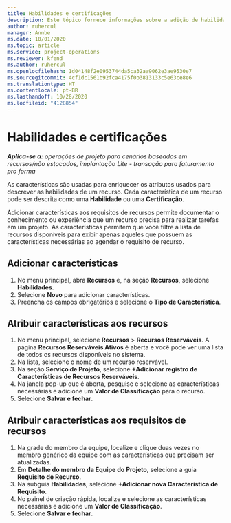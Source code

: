 ```yaml
---
title: Habilidades e certificações
description: Este tópico fornece informações sobre a adição de habilidades e características de certificação aos recursos.
author: ruhercul
manager: Annbe
ms.date: 10/01/2020
ms.topic: article
ms.service: project-operations
ms.reviewer: kfend
ms.author: ruhercul
ms.openlocfilehash: 1d04148f2e0953744da5ca32aa9062e3ae9530e7
ms.sourcegitcommit: 4cf1dc1561b92fca4175f0b3813133c5e63ce8e6
ms.translationtype: HT
ms.contentlocale: pt-BR
ms.lasthandoff: 10/28/2020
ms.locfileid: "4128854"
---
```

# <a name="skills-and-certifications"></a>Habilidades e certificações
_**Aplica-se a:** operações de projeto para cenários baseados em recursos/não estocados, implantação Lite - transação para faturamento pro forma_

As características são usadas para enriquecer os atributos usados para descrever as habilidades de um recurso. Cada característica de um recurso pode ser descrita como uma **Habilidade** ou uma **Certificação**.

Adicionar características aos requisitos de recursos permite documentar o conhecimento ou experiência que um recurso precisa para realizar tarefas em um projeto. As características permitem que você filtre a lista de recursos disponíveis para exibir apenas aqueles que possuem as características necessárias ao agendar o requisito de recurso.

## <a name="add-characteristics"></a>Adicionar características

1. No menu principal, abra **Recursos** e, na seção **Recursos**, selecione **Habilidades**.
2. Selecione **Novo** para adicionar características.
3. Preencha os campos obrigatórios e selecione o **Tipo de Característica**.

## <a name="assign-characteristics-to-resources"></a>Atribuir características aos recursos

1. No menu principal, selecione **Recursos** > **Recursos Reserváveis**. A página **Recursos Reserváveis Ativos** é aberta e você pode ver uma lista de todos os recursos disponíveis no sistema.
2. Na lista, selecione o nome de um recurso reservável.
3. Na seção **Serviço de Projeto**, selecione **+Adicionar registro de Características de Recursos Reserváveis**.
4. Na janela pop-up que é aberta, pesquise e selecione as características necessárias e adicione um **Valor de Classificação** para o recurso.
5. Selecione **Salvar e fechar**.

## <a name="assign-characteristics-to-resource-requirements"></a>Atribuir características aos requisitos de recursos

1. Na grade do membro da equipe, localize e clique duas vezes no membro genérico da equipe com as características que precisam ser atualizadas.
2. Em **Detalhe do membro da Equipe do Projeto**, selecione a guia **Requisito de Recurso**.
3. Na subguia **Habilidades**, selecione **+Adicionar nova Característica de Requisito**.
4. No painel de criação rápida, localize e selecione as características necessárias e adicione um **Valor de Classificação**.
5. Selecione **Salvar e fechar**.